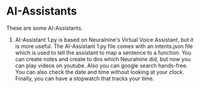 # AI-Assistants
These are some AI-Assistants.

1. AI-Assistant 1.py is based on Neuralnine's Virtual Voice Assistant, but it is more useful. The AI-Assistant 1.py file comes with an intents.json file which is used to tell the assistant to map a sentence to a function. You can create notes and create to dos which Neuralnine did, but now you can play videos on youtube. Also you can google search hands-free. You can also check the date and time without looking at your clock. Finally, you can have a stopwatch that tracks your time.
